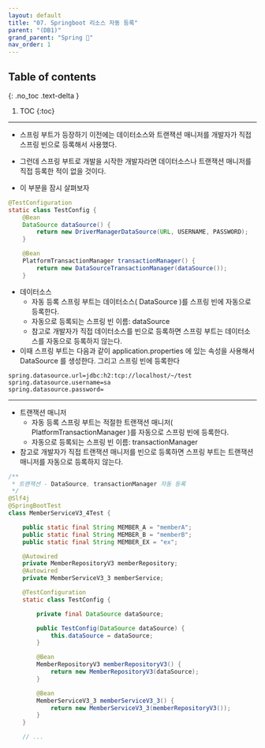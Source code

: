 ```yaml
---
layout: default
title: "07. Springboot 리소스 자동 등록"
parent: "(DB1)"
grand_parent: "Spring 🐍"
nav_order: 1
---
```


## Table of contents
{: .no_toc .text-delta }

1. TOC
{:toc}

---

* 스프링 부트가 등장하기 이전에는 데이터소스와 트랜잭션 매니저를 개발자가 직접 스프링 빈으로 등록해서 사용했다. 
* 그런데 스프링 부트로 개발을 시작한 개발자라면 데이터소스나 트랜잭션 매니저를 직접 등록한 적이 없을 것이다. 

* 이 부분을 잠시 살펴보자

```java
@TestConfiguration
static class TestConfig {
    @Bean
    DataSource dataSource() {
        return new DriverManagerDataSource(URL, USERNAME, PASSWORD);
    }

    @Bean
    PlatformTransactionManager transactionManager() {
        return new DataSourceTransactionManager(dataSource());
    }
```

* 데이터소스
    * 자동 등록 스프링 부트는 데이터소스( DataSource )를 스프링 빈에 자동으로 등록한다. 
    * 자동으로 등록되는 스프링 빈 이름: dataSource 
    * 참고로 개발자가 직접 데이터소스를 빈으로 등록하면 스프링 부트는 데이터소스를 자동으로 등록하지 않는다.
* 이때 스프링 부트는 다음과 같이 application.properties 에 있는 속성을 사용해서 DataSource 를 생성한다. 그리고 스프링 빈에 등록한다

```
spring.datasource.url=jdbc:h2:tcp://localhost/~/test
spring.datasource.username=sa
spring.datasource.password=
```

---

* 트랜잭션 매니저 
    * 자동 등록 스프링 부트는 적절한 트랜잭션 매니저( PlatformTransactionManager )를 자동으로 스프링 빈에 등록한다. 
    * 자동으로 등록되는 스프링 빈 이름: transactionManager 
* 참고로 개발자가 직접 트랜잭션 매니저를 빈으로 등록하면 스프링 부트는 트랜잭션 매니저를 자동으로 등록하지 않는다.

```java
/**
 * 트랜잭션 - DataSource, transactionManager 자동 등록
 */
@Slf4j
@SpringBootTest
class MemberServiceV3_4Test {

    public static final String MEMBER_A = "memberA";
    public static final String MEMBER_B = "memberB";
    public static final String MEMBER_EX = "ex";

    @Autowired
    private MemberRepositoryV3 memberRepository;
    @Autowired
    private MemberServiceV3_3 memberService;

    @TestConfiguration
    static class TestConfig {

        private final DataSource dataSource;

        public TestConfig(DataSource dataSource) {
            this.dataSource = dataSource;
        }

        @Bean
        MemberRepositoryV3 memberRepositoryV3() {
            return new MemberRepositoryV3(dataSource);
        }

        @Bean
        MemberServiceV3_3 memberServiceV3_3() {
            return new MemberServiceV3_3(memberRepositoryV3());
        }
    }

    // ...
```